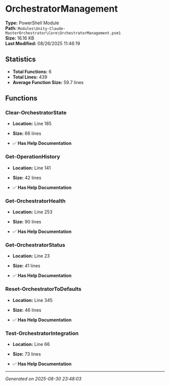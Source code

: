 # OrchestratorManagement

**Type:** PowerShell Module  
**Path:** `Modules\Unity-Claude-MasterOrchestrator\Core\OrchestratorManagement.psm1`  
**Size:** 16.16 KB  
**Last Modified:** 08/26/2025 11:46:19  

## Statistics

- **Total Functions:** 6
- **Total Lines:** 439
- **Average Function Size:** 59.7 lines

## Functions


### Clear-OrchestratorState

- **Location:** Line 185
- **Size:** 66 lines

- ✅ **Has Help Documentation** 
### Get-OperationHistory

- **Location:** Line 141
- **Size:** 42 lines

- ✅ **Has Help Documentation** 
### Get-OrchestratorHealth

- **Location:** Line 253
- **Size:** 90 lines

- ✅ **Has Help Documentation** 
### Get-OrchestratorStatus

- **Location:** Line 23
- **Size:** 41 lines

- ✅ **Has Help Documentation** 
### Reset-OrchestratorToDefaults

- **Location:** Line 345
- **Size:** 46 lines

- ✅ **Has Help Documentation** 
### Test-OrchestratorIntegration

- **Location:** Line 66
- **Size:** 73 lines

- ✅ **Has Help Documentation**

---
*Generated on 2025-08-30 23:48:03*
